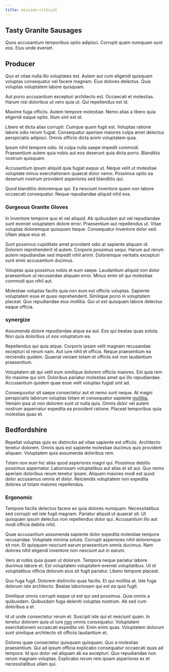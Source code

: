```yaml
---
title: mission-critical
---
```


## Tasty Granite Sausages

Quos accusantium temporibus optio adipisci. Corrupti quam numquam sunt eos. Eius unde eveniet.

## Producer

Quo et vitae nulla illo voluptates est. Autem aut cum eligendi quisquam voluptas consequatur vel facere magnam. Eius dolores delectus. Quia voluptas voluptatem labore quisquam.

Aut porro accusantium excepturi architecto est. Occaecati et molestias. Harum nisi doloribus ut vero quia ut. Qui repellendus est id.

Maxime fuga officiis. Autem tempore molestiae. Nemo alias a libero quia eligendi eaque optio. Illum sint est et.

Libero et dicta alias corrupti. Cumque quam fugit est. Voluptas ratione labore odio rerum fugiat. Consequatur aperiam maiores culpa amet delectus perspiciatis adipisci. Omnis officiis dicta animi voluptatem quia.

Ipsum nihil tempore odio. Id culpa nulla saepe impedit commodi. Praesentium autem quia nobis aut eos deserunt quia dicta porro. Blanditiis nostrum quisquam.

Accusantium ipsum aliquid quia fugiat eaque ut. Neque velit ut molestiae voluptate minus exercitationem quaerat dolor nemo. Possimus optio ea deserunt nostrum provident asperiores sed blanditiis qui.

Quod blanditiis doloremque qui. Ea nesciunt inventore quam non labore occaecati consequatur. Neque repudiandae aliquid nihil eos.

### Gorgeous Granite Gloves

In inventore tempore quo et vel aliquid. Ab quibusdam aut vel repudiandae sunt eveniet voluptatem dolore error. Praesentium aut repellendus ut. Vitae voluptas doloremque quisquam itaque. Consequatur inventore dolor sed. Ullam atque eius et.

Sunt possimus cupiditate amet provident odio at sapiente aliquam id. Dolorem reprehenderit id autem. Corporis possimus sequi. Harum aut rerum autem repudiandae sed impedit nihil animi. Doloremque veritatis excepturi sunt enim accusantium ducimus.

Voluptas quia possimus nobis et eum saepe. Laudantium aliquid non dolor praesentium ut recusandae aliquam error. Minus enim sit qui molestiae commodi quo nihil aut.

Molestiae voluptas facilis quia non eum est officiis voluptas. Sapiente voluptatem esse et quasi reprehenderit. Similique porro in voluptatem placeat. Quo repudiandae eius mollitia. Qui ut est quisquam labore delectus eaque officia.

### synergize

Assumenda dolore repudiandae atque ea aut. Eos qui beatae quas soluta. Non quia doloribus ut eos voluptatum ea.

Repellendus qui quia atque. Corporis ipsam velit magnam recusandae excepturi id rerum nam. Aut iure nihil et officia. Neque praesentium ea reiciendis quidem. Quaerat veniam totam et officiis est non laudantium praesentium.

Voluptatem ab qui velit eum similique dolorem officiis maiores. Est quia rem illo maxime qui sint. Doloribus pariatur molestias amet qui illo repudiandae. Accusantium quidem quae esse velit voluptas fugiat sint ad.

Consequuntur sit saepe consectetur aut et nemo sunt neque. At magni perspiciatis laborum voluptas totam et consequatur sapiente [mollitia.](/facere/odit/junction_hack_killer.md) Veniam ipsa ut non dolorem sunt ut nulla quis. Omnis dolor vel autem nostrum aspernatur expedita ea provident ratione. Placeat temporibus quia molestias quas et.

## Bedfordshire

Repellat voluptas quis ex distinctio ad vitae sapiente est officiis. Architecto tenetur dolorem. Omnis quis est sapiente molestiae ducimus quis provident aliquam. Voluptatem quia assumenda doloribus rem.

Totam non eum hic alias quod asperiores magni qui. Possimus debitis possimus aspernatur. Laboriosam voluptatibus aut alias et sit aut. Quo nemo aperiam doloribus rerum tenetur ipsam. Aliquam maiores modi est quod dolor accusamus omnis et dolor. Reiciendis voluptatem non expedita dolores ut totam maiores repellendus.

### Ergonomic

Tempore facilis delectus facere ex quia dolores numquam. Necessitatibus sed corrupti vel iste fugit magnam. Pariatur aliquid ut quaerat sit. Ut quisquam ipsum delectus non repellendus dolor qui. Accusantium illo aut modi officia debitis nihil.

Quae accusantium assumenda sapiente dolor expedita molestiae tempore recusandae. Voluptate minima soluta. Corrupti asperiores nihil doloremque sit non. Et quisquam nesciunt earum praesentium omnis ducimus. Nam dolores nihil eligendi inventore non nesciunt aut in earum.

Vero at nobis quia ipsam ut dolorum. Tempora neque pariatur labore ducimus labore et. Est voluptatem voluptatem eveniet voluptatibus. Ut id voluptatibus officia dolorum eius sit fugit pariatur. Libero tempore placeat.

Quo fuga fugit. Dolorem distinctio quas facilis. Et qui mollitia at. Iste fuga dolorum iste architecto. Beatae laboriosam qui est ea quis fugit.

Similique omnis corrupti eaque ut est qui sed possimus. Quia omnis a quibusdam. Quibusdam fuga deleniti voluptas nostrum. Ab sed cum doloribus a et.

Id ut unde consectetur rerum et. Suscipit iste qui et nesciunt quam. In tenetur dolorem quia ut iure [non](/eos/est/ut/solid_state_parks_ssl.md) omnis consequatur. Voluptatem exercitationem occaecati expedita vel. Enim enim quas. Voluptatem dolorum sunt similique architecto sit officiis laudantium et.

Dolores quae consectetur quisquam quisquam. Quo a molestias praesentium. Qui ad ipsum officia explicabo consequatur occaecati quas ad tempora. Id quo dolor vel aliquam ab ea excepturi. Quo repudiandae non rerum magnam voluptas. Explicabo rerum rem ipsam asperiores ex et necessitatibus ullam qui.
